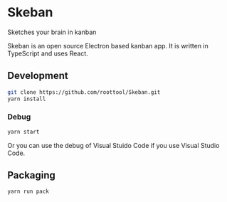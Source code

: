 # Skeban

Sketches your brain in kanban

Skeban is an open source Electron based kanban app. It is written in TypeScript and uses React.

## Development

```bash
git clone https://github.com/roottool/Skeban.git
yarn install
```

### Debug

```bash
yarn start
```

Or you can use the debug of Visual Stuido Code if you use Visual Studio Code.

## Packaging

```bash
yarn run pack
```
